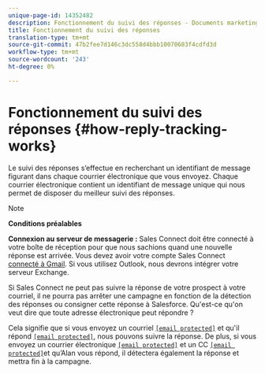```yaml
---
unique-page-id: 14352482
description: Fonctionnement du suivi des réponses - Documents marketing - Documentation du produit
title: Fonctionnement du suivi des réponses
translation-type: tm+mt
source-git-commit: 47b2fee7d146c3dc558d4bbb10070683f4cdfd3d
workflow-type: tm+mt
source-wordcount: '243'
ht-degree: 0%

---
```



# Fonctionnement du suivi des réponses {#how-reply-tracking-works}

Le suivi des réponses s’effectue en recherchant un identifiant de message figurant dans chaque courrier électronique que vous envoyez. Chaque courrier électronique contient un identifiant de message unique qui nous permet de disposer du meilleur suivi des réponses.

>[!NOTE]
>
>**Conditions préalables**
>
>**Connexion au serveur de messagerie :** Sales Connect doit être connecté à votre boîte de réception pour que nous sachions quand une nouvelle réponse est arrivée. Vous devez avoir votre compte Sales Connect [connecté à Gmail](http://docs.marketo.com/x/kYMOAQ). Si vous utilisez Outlook, nous devrons intégrer votre serveur [](http://toutapp.com/next#settings/exchange_settings)Exchange.

Si Sales Connect ne peut pas suivre la réponse de votre prospect à votre courriel, il ne pourra pas arrêter une campagne en fonction de la détection des réponses ou consigner cette réponse à Salesforce.  Qu&#39;est-ce qu&#39;on veut dire que toute adresse électronique peut répondre ?

Cela signifie que si vous envoyez un courriel [`[email protected]`](http://docs.marketo.com/cdn-cgi/l/email-protection#783217162b16170f3830170d0b1d2b0c190a13561b1715) et qu&#39;il répond [`[email protected]`](http://docs.marketo.com/cdn-cgi/l/email-protection#c08aafae93aeafb78094a8a58ea9a7a8b4b397a1b4a3a8eea3afad), nous pouvons suivre la réponse. De plus, si vous envoyez un courrier électronique [`[email protected]`](http://docs.marketo.com/cdn-cgi/l/email-protection#450f2a2b162b2a32050d2a303620163124372e6b262a28) et un CC [`[email protected]`](http://docs.marketo.com/cdn-cgi/l/email-protection#3e5f525f507e5b505d5153105d5153)et qu’Alan vous répond, il détectera également la réponse et mettra fin à la campagne.
